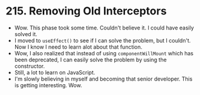 # 215. Removing Old Interceptors
- Wow. This phase took some time. Couldn't believe it. I could have easily solved it.
- I moved to `useEffect()` to see if I can solve the problem, but I couldn't. Now I know I need to learn alot about that function.
- Wow, I also realized that instead of using `componentWillMount` which has been deprecated, I can easily solve the problem by using the constructor.
- Still, a lot to learn on JavaScript.
- I'm slowly believing in myself and becoming that senior developer. This is getting interesting. Wow. 